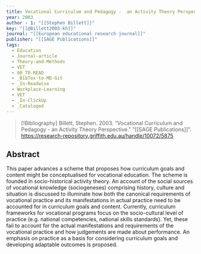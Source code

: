 ```yaml
---
title: Vocational Curriculum and Pedagogy -  an Activity Theory Perspective
year: 2003
author - 1: "[[Stephen Billett]]"
key: "[[@Billett2003-kh]]"
journal: "[[European educational research journal]]"
publisher: "[[SAGE Publications]]"
tags:
  - Education
  - Journal-article
  - Theory-and-Methods
  - VET
  - 00_TO-READ
  - _BibTex-to-MD-Git
  - _In-Readwise
  - Workplace-Learning
  - VET
  - _In-ClickUp
  - _Cataloged
---
```


> [!Bibliography]
> Billett, Stephen. 2003. “Vocational Curriculum and Pedagogy -  an Activity Theory Perspective.” "[[SAGE Publications]]". https://research-repository.griffith.edu.au/handle/10072/5875

## Abstract
This paper advances a scheme that proposes how curriculum goals and content might be conceptualised for vocational education. The scheme is founded in socio-historical activity theory. An account of the social sources of vocational knowledge (sociogeneses) comprising history, culture and situation is discussed to illuminate how both the canonical requirements of vocational practice and its manifestations in actual practice need to be accounted for in curriculum goals and content. Currently, curriculum frameworks for vocational programs focus on the socio-cultural level of practice (e.g. national competencies, national skills standards). Yet, these fail to account for the actual manifestations and requirements of the vocational practice and how judgements are made about performance. An emphasis on practice as a basis for considering curriculum goals and developing adaptable outcomes is proposed.